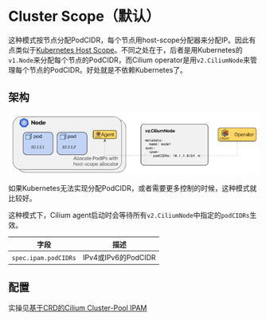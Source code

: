 # Cluster Scope（默认）

这种模式按节点分配PodCIDR，每个节点用host-scope分配器来分配IP。因此有点类似于[Kubernetes Host Scope](./Kubernetes%20Host%20Scope.md)。不同之处在于，后者是用Kubernetes的`v1.Node`来分配每个节点的PodCIDR，而Cilium operator是用`v2.CiliumNode`来管理每个节点的PodCIDR。好处就是不依赖Kubernetes了。

## 架构

![img](../img/cluster_pool.png)

如果Kubernetes无法实现分配PodCIDR，或者需要更多控制的时候，这种模式就比较好。

这种模式下，Cilium agent启动时会等待所有`v2.CiliumNode`中指定的`podCIDRs`生效。

字段|描述
-|-
`spec.ipam.podCIDRs`|IPv4或IPv6的PodCIDR

## 配置

实操见[基于CRD的Cilium Cluster-Pool IPAM](../../Kubernetes网络/配置IPAM模式/基于CRD的Cilium%20Cluster-Pool%20IPAM.md)